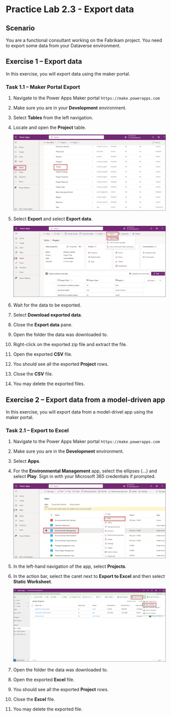 # Practice Lab 2.3 - Export data

## Scenario

You are a functional consultant working on the Fabrikam project. You need to export some data from your Dataverse environment.

## Exercise 1 – Export data

In this exercise, you will export data using the maker portal.

### Task 1.1 – Maker Portal Export

1. Navigate to the Power Apps Maker portal `https://make.powerapps.com`

1. Make sure you are in your **Development** environment.

1. Select **Tables** from the left navigation.

1. Locate and open the **Project** table.

    ![](../media/mod-02;lab-03(1).png)

1. Select **Export** and select **Export data**.

    ![](../media/mod-02;lab-03(2).png)

1. Wait for the data to be exported.

1. Select **Download exported data**.

1. Close the **Export data** pane.

1. Open the folder the data was downloaded to.

1. Right-click on the exported zip file and extract the file.

1. Open the exported **CSV** file.

1. You should see all the exported **Project** rows.

1. Close the **CSV** file.

1. You may delete the exported files.


## Exercise 2 – Export data from a model-driven app

In this exercise, you will export data from a model-drivel app using the maker portal.

### Task 2.1 – Export to Excel

1. Navigate to the Power Apps Maker portal `https://make.powerapps.com`

1. Make sure you are in the **Development** environment.

1. Select **Apps**.

1. For the **Environmental Management** app, select the ellipses (...) and select **Play**. Sign in with your Microsoft 365 credentials if prompted.

    ![](../media/mod-02;lab-03(3).png)

1. In the left-hand navigation of the app, select **Projects**.

1. In the action bar, select the caret next to **Export to Excel** and then select **Static Worksheet**.

    ![](../media/mod-02;lab-03(4).png)

1. Open the folder the data was downloaded to.

1. Open the exported **Excel** file.

1. You should see all the exported **Project** rows.

1. Close the **Excel** file.

1. You may delete the exported file.

